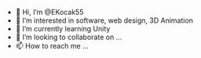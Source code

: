 - 👋 Hi, I’m @EKocak55
- 👀 I’m interested in software, web design, 3D Animation
- 🌱 I’m currently learning Unity
- 💞️ I’m looking to collaborate on ...
- 📫 How to reach me ...

<!---
EKocak55/EKocak55 is a ✨ special ✨ repository because its `README.md` (this file) appears on your GitHub profile.
You can click the Preview link to take a look at your changes.
--->

